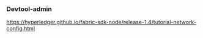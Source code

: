 ### Devtool-admin
https://hyperledger.github.io/fabric-sdk-node/release-1.4/tutorial-network-config.html
